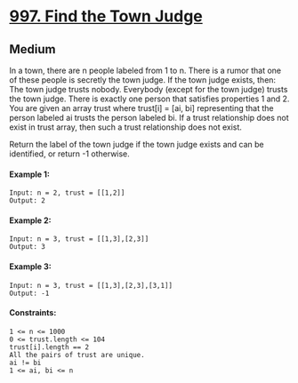 # [997. Find the Town Judge](https://leetcode.com/problems/find-the-town-judge/description/?envType=daily-question&envId=2024-02-22)

## Medium

In a town, there are n people labeled from 1 to n. There is a rumor that one of these people is secretly the town judge.
If the town judge exists, then:
The town judge trusts nobody.
Everybody (except for the town judge) trusts the town judge.
There is exactly one person that satisfies properties 1 and 2.
You are given an array trust where trust[i] = [ai, bi] representing that the person labeled ai trusts the person labeled bi. If a trust relationship does not exist in trust array, then such a trust relationship does not exist.

Return the label of the town judge if the town judge exists and can be identified, or return -1 otherwise.



#### Example 1:
````
Input: n = 2, trust = [[1,2]]
Output: 2
````
#### Example 2:
`````
Input: n = 3, trust = [[1,3],[2,3]]
Output: 3
`````
#### Example 3:
```` 
Input: n = 3, trust = [[1,3],[2,3],[3,1]]
Output: -1
````
#### Constraints:
```````
1 <= n <= 1000
0 <= trust.length <= 104
trust[i].length == 2
All the pairs of trust are unique.
ai != bi
1 <= ai, bi <= n
```````
